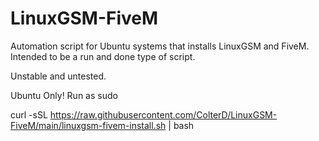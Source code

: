 # LinuxGSM-FiveM
Automation script for Ubuntu systems that installs LinuxGSM and FiveM.  Intended to be a run and done type of script.

Unstable and untested.

Ubuntu Only!
Run as sudo

curl -sSL https://raw.githubusercontent.com/ColterD/LinuxGSM-FiveM/main/linuxgsm-fivem-install.sh | bash
